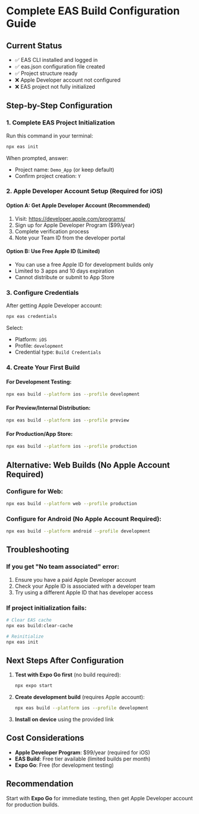 # Complete EAS Build Configuration Guide

## Current Status
- ✅ EAS CLI installed and logged in
- ✅ eas.json configuration file created
- ✅ Project structure ready
- ❌ Apple Developer account not configured
- ❌ EAS project not fully initialized

## Step-by-Step Configuration

### 1. Complete EAS Project Initialization
Run this command in your terminal:
```bash
npx eas init
```
When prompted, answer:
- Project name: `Demo_App` (or keep default)
- Confirm project creation: `Y`

### 2. Apple Developer Account Setup (Required for iOS)

#### Option A: Get Apple Developer Account (Recommended)
1. Visit: https://developer.apple.com/programs/
2. Sign up for Apple Developer Program ($99/year)
3. Complete verification process
4. Note your Team ID from the developer portal

#### Option B: Use Free Apple ID (Limited)
- You can use a free Apple ID for development builds only
- Limited to 3 apps and 10 days expiration
- Cannot distribute or submit to App Store

### 3. Configure Credentials
After getting Apple Developer account:
```bash
npx eas credentials
```
Select:
- Platform: `iOS`
- Profile: `development`
- Credential type: `Build Credentials`

### 4. Create Your First Build

#### For Development Testing:
```bash
npx eas build --platform ios --profile development
```

#### For Preview/Internal Distribution:
```bash
npx eas build --platform ios --profile preview
```

#### For Production/App Store:
```bash
npx eas build --platform ios --profile production
```

## Alternative: Web Builds (No Apple Account Required)

### Configure for Web:
```bash
npx eas build --platform web --profile production
```

### Configure for Android (No Apple Account Required):
```bash
npx eas build --platform android --profile development
```

## Troubleshooting

### If you get "No team associated" error:
1. Ensure you have a paid Apple Developer account
2. Check your Apple ID is associated with a developer team
3. Try using a different Apple ID that has developer access

### If project initialization fails:
```bash
# Clear EAS cache
npx eas build:clear-cache

# Reinitialize
npx eas init
```

## Next Steps After Configuration

1. **Test with Expo Go first** (no build required):
   ```bash
   npx expo start
   ```

2. **Create development build** (requires Apple account):
   ```bash
   npx eas build --platform ios --profile development
   ```

3. **Install on device** using the provided link

## Cost Considerations

- **Apple Developer Program**: $99/year (required for iOS)
- **EAS Build**: Free tier available (limited builds per month)
- **Expo Go**: Free (for development testing)

## Recommendation

Start with **Expo Go** for immediate testing, then get Apple Developer account for production builds.
